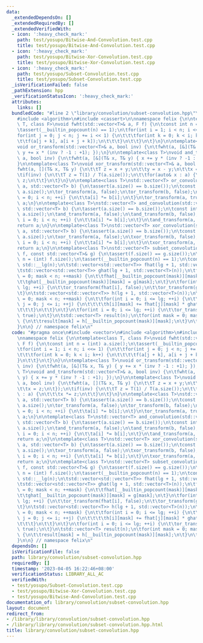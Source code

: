 ```yaml
---
data:
  _extendedDependsOn: []
  _extendedRequiredBy: []
  _extendedVerifiedWith:
  - icon: ':heavy_check_mark:'
    path: test/yosupo/Bitwise-And-Convolution.test.cpp
    title: test/yosupo/Bitwise-And-Convolution.test.cpp
  - icon: ':heavy_check_mark:'
    path: test/yosupo/Bitwise-Xor-Convolution.test.cpp
    title: test/yosupo/Bitwise-Xor-Convolution.test.cpp
  - icon: ':heavy_check_mark:'
    path: test/yosupo/Subset-Convolution.test.cpp
    title: test/yosupo/Subset-Convolution.test.cpp
  _isVerificationFailed: false
  _pathExtension: hpp
  _verificationStatusIcon: ':heavy_check_mark:'
  attributes:
    links: []
  bundledCode: "#line 2 \"library/convolution/subset-convolution.hpp\"\n#include <vector>\n\
    #include <algorithm>\n#include <cassert>\n\nnamespace felix {\n\ntemplate<class\
    \ T, class F>\nvoid fwht(std::vector<T>& a, F f) {\n\tconst int n = (int) a.size();\n\
    \tassert(__builtin_popcount(n) == 1);\n\tfor(int i = 1; i < n; i <<= 1) {\n\t\t\
    for(int j = 0; j < n; j += i << 1) {\n\t\t\tfor(int k = 0; k < i; k++) {\n\t\t\
    \t\tf(a[j + k], a[i + j + k]);\n\t\t\t}\n\t\t}\n\t}\n}\n\ntemplate<class T>\n\
    void or_transform(std::vector<T>& a, bool inv) {\n\tfwht(a, [&](T& x, T& y) {\
    \ y += x * (inv ? -1 : +1); });\n}\n\ntemplate<class T>\nvoid and_transform(std::vector<T>&\
    \ a, bool inv) {\n\tfwht(a, [&](T& x, T& y) { x += y * (inv ? -1 : +1); });\n\
    }\n\ntemplate<class T>\nvoid xor_transform(std::vector<T>& a, bool inv) {\n\t\
    fwht(a, [](T& x, T& y) {\n\t\tT z = x + y;\n\t\ty = x - y;\n\t\tx = z;\n\t});\n\
    \tif(inv) {\n\t\tT z = T(1) / T(a.size());\n\t\tfor(auto& x : a) {\n\t\t\tx *=\
    \ z;\n\t\t}\n\t}\n}\n\ntemplate<class T>\nstd::vector<T> or_convolution(std::vector<T>\
    \ a, std::vector<T> b) {\n\tassert(a.size() == b.size());\n\tconst int n = (int)\
    \ a.size();\n\tor_transform(a, false);\n\tor_transform(b, false);\n\tfor(int i\
    \ = 0; i < n; ++i) {\n\t\ta[i] *= b[i];\n\t}\n\tor_transform(a, true);\n\treturn\
    \ a;\n}\n\ntemplate<class T>\nstd::vector<T> and_convolution(std::vector<T> a,\
    \ std::vector<T> b) {\n\tassert(a.size() == b.size());\n\tconst int n = (int)\
    \ a.size();\n\tand_transform(a, false);\n\tand_transform(b, false);\n\tfor(int\
    \ i = 0; i < n; ++i) {\n\t\ta[i] *= b[i];\n\t}\n\tand_transform(a, true);\n\t\
    return a;\n}\n\ntemplate<class T>\nstd::vector<T> xor_convolution(std::vector<T>\
    \ a, std::vector<T> b) {\n\tassert(a.size() == b.size());\n\tconst int n = (int)\
    \ a.size();\n\txor_transform(a, false);\n\txor_transform(b, false);\n\tfor (int\
    \ i = 0; i < n; ++i) {\n\t\ta[i] *= b[i];\n\t}\n\txor_transform(a, true);\n\t\
    return a;\n}\n\ntemplate<class T>\nstd::vector<T> subset_convolution(const std::vector<T>&\
    \ f, const std::vector<T>& g) {\n\tassert(f.size() == g.size());\n\tconst int\
    \ n = (int) f.size();\n\tassert(__builtin_popcount(n) == 1);\n\tconst int lg =\
    \ std::__lg(n);\n\tstd::vector<std::vector<T>> fhat(lg + 1, std::vector<T>(n));\n\
    \tstd::vector<std::vector<T>> ghat(lg + 1, std::vector<T>(n));\n\tfor(int mask\
    \ = 0; mask < n; ++mask) {\n\t\tfhat[__builtin_popcount(mask)][mask] = f[mask];\n\
    \t\tghat[__builtin_popcount(mask)][mask] = g[mask];\n\t}\n\tfor(int i = 0; i <=\
    \ lg; ++i) {\n\t\tor_transform(fhat[i], false);\n\t\tor_transform(ghat[i], false);\n\
    \t}\n\tstd::vector<std::vector<T>> h(lg + 1, std::vector<T>(n));\n\tfor(int mask\
    \ = 0; mask < n; ++mask) {\n\t\tfor(int i = 0; i <= lg; ++i) {\n\t\t\tfor(int\
    \ j = 0; j <= i; ++j) {\n\t\t\t\th[i][mask] += fhat[j][mask] * ghat[i - j][mask];\n\
    \t\t\t}\n\t\t}\n\t}\n\tfor(int i = 0; i <= lg; ++i) {\n\t\tor_transform(h[i],\
    \ true);\n\t}\n\tstd::vector<T> result(n);\n\tfor(int mask = 0; mask < n; ++mask)\
    \ {\n\t\tresult[mask] = h[__builtin_popcount(mask)][mask];\n\t}\n\treturn result;\n\
    }\n\n} // namespace felix\n"
  code: "#pragma once\n#include <vector>\n#include <algorithm>\n#include <cassert>\n\
    \nnamespace felix {\n\ntemplate<class T, class F>\nvoid fwht(std::vector<T>& a,\
    \ F f) {\n\tconst int n = (int) a.size();\n\tassert(__builtin_popcount(n) == 1);\n\
    \tfor(int i = 1; i < n; i <<= 1) {\n\t\tfor(int j = 0; j < n; j += i << 1) {\n\
    \t\t\tfor(int k = 0; k < i; k++) {\n\t\t\t\tf(a[j + k], a[i + j + k]);\n\t\t\t\
    }\n\t\t}\n\t}\n}\n\ntemplate<class T>\nvoid or_transform(std::vector<T>& a, bool\
    \ inv) {\n\tfwht(a, [&](T& x, T& y) { y += x * (inv ? -1 : +1); });\n}\n\ntemplate<class\
    \ T>\nvoid and_transform(std::vector<T>& a, bool inv) {\n\tfwht(a, [&](T& x, T&\
    \ y) { x += y * (inv ? -1 : +1); });\n}\n\ntemplate<class T>\nvoid xor_transform(std::vector<T>&\
    \ a, bool inv) {\n\tfwht(a, [](T& x, T& y) {\n\t\tT z = x + y;\n\t\ty = x - y;\n\
    \t\tx = z;\n\t});\n\tif(inv) {\n\t\tT z = T(1) / T(a.size());\n\t\tfor(auto& x\
    \ : a) {\n\t\t\tx *= z;\n\t\t}\n\t}\n}\n\ntemplate<class T>\nstd::vector<T> or_convolution(std::vector<T>\
    \ a, std::vector<T> b) {\n\tassert(a.size() == b.size());\n\tconst int n = (int)\
    \ a.size();\n\tor_transform(a, false);\n\tor_transform(b, false);\n\tfor(int i\
    \ = 0; i < n; ++i) {\n\t\ta[i] *= b[i];\n\t}\n\tor_transform(a, true);\n\treturn\
    \ a;\n}\n\ntemplate<class T>\nstd::vector<T> and_convolution(std::vector<T> a,\
    \ std::vector<T> b) {\n\tassert(a.size() == b.size());\n\tconst int n = (int)\
    \ a.size();\n\tand_transform(a, false);\n\tand_transform(b, false);\n\tfor(int\
    \ i = 0; i < n; ++i) {\n\t\ta[i] *= b[i];\n\t}\n\tand_transform(a, true);\n\t\
    return a;\n}\n\ntemplate<class T>\nstd::vector<T> xor_convolution(std::vector<T>\
    \ a, std::vector<T> b) {\n\tassert(a.size() == b.size());\n\tconst int n = (int)\
    \ a.size();\n\txor_transform(a, false);\n\txor_transform(b, false);\n\tfor (int\
    \ i = 0; i < n; ++i) {\n\t\ta[i] *= b[i];\n\t}\n\txor_transform(a, true);\n\t\
    return a;\n}\n\ntemplate<class T>\nstd::vector<T> subset_convolution(const std::vector<T>&\
    \ f, const std::vector<T>& g) {\n\tassert(f.size() == g.size());\n\tconst int\
    \ n = (int) f.size();\n\tassert(__builtin_popcount(n) == 1);\n\tconst int lg =\
    \ std::__lg(n);\n\tstd::vector<std::vector<T>> fhat(lg + 1, std::vector<T>(n));\n\
    \tstd::vector<std::vector<T>> ghat(lg + 1, std::vector<T>(n));\n\tfor(int mask\
    \ = 0; mask < n; ++mask) {\n\t\tfhat[__builtin_popcount(mask)][mask] = f[mask];\n\
    \t\tghat[__builtin_popcount(mask)][mask] = g[mask];\n\t}\n\tfor(int i = 0; i <=\
    \ lg; ++i) {\n\t\tor_transform(fhat[i], false);\n\t\tor_transform(ghat[i], false);\n\
    \t}\n\tstd::vector<std::vector<T>> h(lg + 1, std::vector<T>(n));\n\tfor(int mask\
    \ = 0; mask < n; ++mask) {\n\t\tfor(int i = 0; i <= lg; ++i) {\n\t\t\tfor(int\
    \ j = 0; j <= i; ++j) {\n\t\t\t\th[i][mask] += fhat[j][mask] * ghat[i - j][mask];\n\
    \t\t\t}\n\t\t}\n\t}\n\tfor(int i = 0; i <= lg; ++i) {\n\t\tor_transform(h[i],\
    \ true);\n\t}\n\tstd::vector<T> result(n);\n\tfor(int mask = 0; mask < n; ++mask)\
    \ {\n\t\tresult[mask] = h[__builtin_popcount(mask)][mask];\n\t}\n\treturn result;\n\
    }\n\n} // namespace felix\n"
  dependsOn: []
  isVerificationFile: false
  path: library/convolution/subset-convolution.hpp
  requiredBy: []
  timestamp: '2023-04-05 16:22:46+08:00'
  verificationStatus: LIBRARY_ALL_AC
  verifiedWith:
  - test/yosupo/Subset-Convolution.test.cpp
  - test/yosupo/Bitwise-Xor-Convolution.test.cpp
  - test/yosupo/Bitwise-And-Convolution.test.cpp
documentation_of: library/convolution/subset-convolution.hpp
layout: document
redirect_from:
- /library/library/convolution/subset-convolution.hpp
- /library/library/convolution/subset-convolution.hpp.html
title: library/convolution/subset-convolution.hpp
---
```

